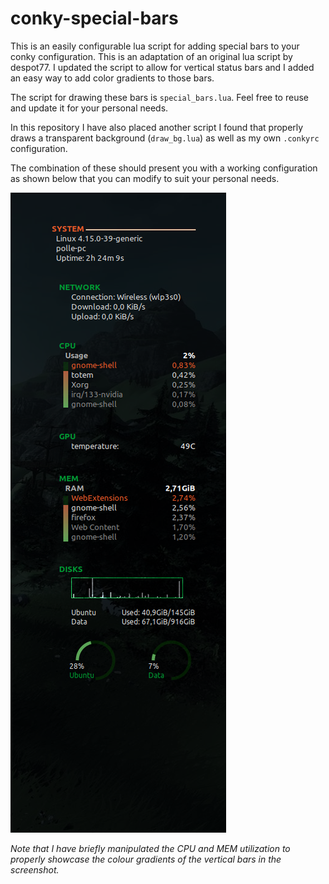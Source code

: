 # conky-special-bars
This is an easily configurable lua script for adding special bars to your conky configuration. This is an adaptation of an original lua script by despot77. I updated the script to allow for vertical status bars and I added an easy way to add color gradients to those bars.

The script for drawing these bars is `special_bars.lua`. Feel free to reuse and update it for your personal needs.

In this repository I have also placed another script I found that properly draws a transparent background (`draw_bg.lua`) as well as my own `.conkyrc` configuration. 

The combination of these should present you with a working configuration as shown below that you can modify to suit your personal needs.

![preview](./preview.png)

*Note that I have briefly manipulated the CPU and MEM utilization to properly showcase the colour gradients of the vertical bars in the screenshot.*